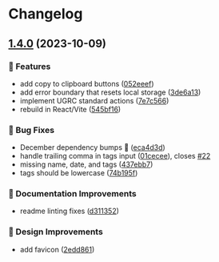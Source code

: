 # Changelog

## [1.4.0](https://github.com/agrc/templater/compare/v1.3.0...v1.4.0) (2023-10-09)


### 🚀 Features

* add copy to clipboard buttons ([052eeef](https://github.com/agrc/templater/commit/052eeef0dac19916b8b1d1fa66bcca37c6b02b7a))
* add error boundary that resets local storage ([3de6a13](https://github.com/agrc/templater/commit/3de6a13f58b0dd3f8e3b2439bfd41570add87c42))
* implement UGRC standard actions ([7e7c566](https://github.com/agrc/templater/commit/7e7c5662e2cf3f1f26165b14ad3322c4c1fdf225))
* rebuild in React/Vite ([545bf16](https://github.com/agrc/templater/commit/545bf1699c651d300ddb2216db08166d78d7adb2))


### 🐛 Bug Fixes

* December dependency bumps 🌲 ([eca4d3d](https://github.com/agrc/templater/commit/eca4d3d41628303a84526525a0c6ec0d57a285c5))
* handle trailing comma in tags input ([01cecee](https://github.com/agrc/templater/commit/01cecee8073530fb6ec7a077c39f3d50ebb754be)), closes [#22](https://github.com/agrc/templater/issues/22)
* missing name, date, and tags ([437ebb7](https://github.com/agrc/templater/commit/437ebb74d8736f621db11a538208a54925b6fe40))
* tags should be lowercase ([74b195f](https://github.com/agrc/templater/commit/74b195f8586b7cd448fd8393bf4fd94ab7dbc0e5))


### 📖 Documentation Improvements

* readme linting fixes ([d311352](https://github.com/agrc/templater/commit/d311352fdf0003e0d57483c79fdf0f53399b5f67))


### 🎨 Design Improvements

* add favicon ([2edd861](https://github.com/agrc/templater/commit/2edd861a105c57c0d6fdd92cda840091379298f5))
